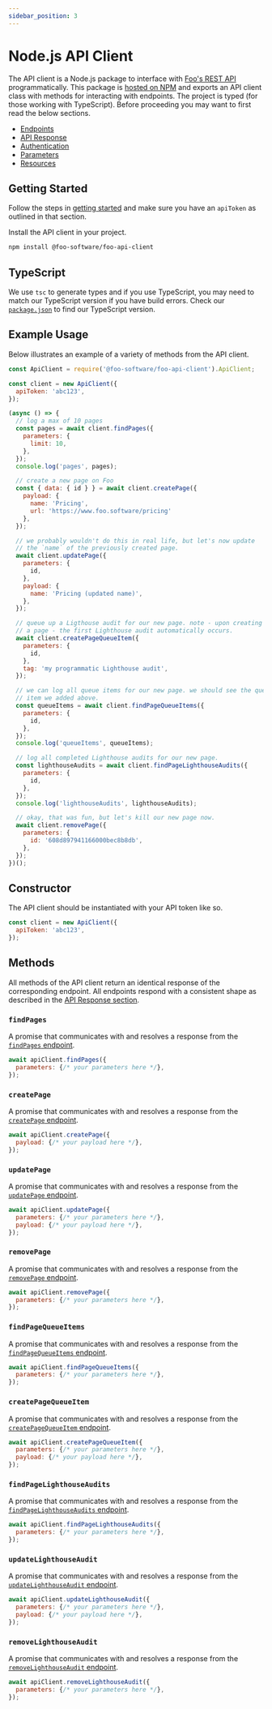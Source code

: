 ```yaml
---
sidebar_position: 3
---
```


# Node.js API Client

The API client is a Node.js package to interface with [Foo's REST API](/docs/api/endpoints) programmatically. This package is [hosted on NPM](https://www.npmjs.com/package/@foo-software/foo-api-client) and exports an API client class with methods for interacting with endpoints. The project is typed (for those working with TypeScript). Before proceeding you may want to first read the below sections.

- [Endpoints](/docs/api/endpoints)
- [API Response](/docs/api/api-response)
- [Authentication](/docs/api/authentication)
- [Parameters](/docs/api/parameters)
- [Resources](/docs/api/resources)

## Getting Started

Follow the steps in [getting started](/docs/getting-started) and make sure you have an `apiToken` as outlined in that section.

Install the API client in your project.

```bash
npm install @foo-software/foo-api-client
```

## TypeScript

We use `tsc` to generate types and if you use TypeScript, you may need to match our TypeScript version if you have build errors. Check our [`package.json`](https://github.com/foo-software/foo-api/blob/master/packages/foo-api-client/package.json) to find our TypeScript version.

## Example Usage

Below illustrates an example of a variety of methods from the API client.

```javascript
const ApiClient = require('@foo-software/foo-api-client').ApiClient;

const client = new ApiClient({
  apiToken: 'abc123',
});

(async () => {
  // log a max of 10 pages
  const pages = await client.findPages({
    parameters: {
      limit: 10,
    },
  });
  console.log('pages', pages);

  // create a new page on Foo
  const { data: { id } } = await client.createPage({
    payload: {
      name: 'Pricing',
      url: 'https://www.foo.software/pricing'
    },
  });

  // we probably wouldn't do this in real life, but let's now update
  // the `name` of the previously created page.
  await client.updatePage({
    parameters: {
      id,
    },
    payload: {
      name: 'Pricing (updated name)',
    },
  });

  // queue up a Ligthouse audit for our new page. note - upon creating
  // a page - the first Lighthouse audit automatically occurs.
  await client.createPageQueueItem({
    parameters: {
      id,
    },
    tag: 'my programmatic Lighthouse audit',
  });

  // we can log all queue items for our new page. we should see the queue
  // item we added above.
  const queueItems = await client.findPageQueueItems({
    parameters: {
      id,
    },
  });
  console.log('queueItems', queueItems);

  // log all completed Lighthouse audits for our new page.
  const lighthouseAudits = await client.findPageLighthouseAudits({
    parameters: {
      id,
    },
  });
  console.log('lighthouseAudits', lighthouseAudits);

  // okay, that was fun, but let's kill our new page now.
  await client.removePage({
    parameters: {
      id: '608d897941166000bec8b8db',
    },
  });
})();
```

## Constructor

The API client should be instantiated with your API token like so.

```javascript
const client = new ApiClient({
  apiToken: 'abc123',
});
```

## Methods

All methods of the API client return an identical response of the corresponding endpoint. All endpoints respond with a consistent shape as described in the [API Response section](/docs/api/api-response).

### `findPages`

A promise that communicates with and resolves a response from the [`findPages` endpoint](/docs/api/endpoints#findpages).

```javascript
await apiClient.findPages({
  parameters: {/* your parameters here */},
});
```

### `createPage`

A promise that communicates with and resolves a response from the [`createPage` endpoint](/docs/api/endpoints#createpage).

```javascript
await apiClient.createPage({
  payload: {/* your payload here */},
});
```

### `updatePage`

A promise that communicates with and resolves a response from the [`updatePage` endpoint](/docs/api/endpoints#updatepage).

```javascript
await apiClient.updatePage({
  parameters: {/* your parameters here */},
  payload: {/* your payload here */},
});
```

### `removePage`

A promise that communicates with and resolves a response from the [`removePage` endpoint](/docs/api/endpoints#removepage).

```javascript
await apiClient.removePage({
  parameters: {/* your parameters here */},
});
```

### `findPageQueueItems`

A promise that communicates with and resolves a response from the [`findPageQueueItems` endpoint](/docs/api/endpoints#findpagequeueitems).

```javascript
await apiClient.findPageQueueItems({
  parameters: {/* your parameters here */},
});
```

### `createPageQueueItem`

A promise that communicates with and resolves a response from the [`createPageQueueItem` endpoint](/docs/api/endpoints#createpagequeueitem).

```javascript
await apiClient.createPageQueueItem({
  parameters: {/* your parameters here */},
  payload: {/* your payload here */},
});
```

### `findPageLighthouseAudits`

A promise that communicates with and resolves a response from the [`findPageLighthouseAudits` endpoint](/docs/api/endpoints#findpagelighthouseaudits).

```javascript
await apiClient.findPageLighthouseAudits({
  parameters: {/* your parameters here */},
});
```

### `updateLighthouseAudit`

A promise that communicates with and resolves a response from the [`updateLighthouseAudit` endpoint](/docs/api/endpoints#updatelighthouseaudit).

```javascript
await apiClient.updateLighthouseAudit({
  parameters: {/* your parameters here */},
  payload: {/* your payload here */},
});
```

### `removeLighthouseAudit`

A promise that communicates with and resolves a response from the [`removeLighthouseAudit` endpoint](/docs/api/endpoints#removelighthouseaudit).

```javascript
await apiClient.removeLighthouseAudit({
  parameters: {/* your parameters here */},
});
```
